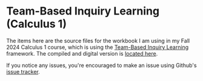 # Team-Based Inquiry Learning (Calculus 1)

The items here are the source files for the workbook I am using in my Fall 2024 Calculus 1 course, which is using the [Team-Based Inquiry Learning](https://tbil.org) framework. The compiled and digital version is [located here](https://cg2wilson.github.io/calc-1-tbil).

If you notice any issues, you're encouraged to make an issue using Github's [issue tracker](https://github.com/cg2wilson/calc-1-tbil/issues).